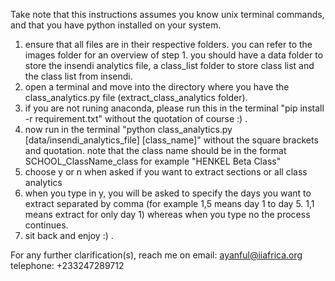 Take note that this instructions assumes you know unix terminal commands, and that you have python installed on your system.

1. ensure that all files are in their respective folders. you can refer to the images folder for an overview of step 1. you should have a data folder to store the insendi analytics file, a class_list folder to store class list and the class list from insendi.
2. open a terminal and move into the directory where you have the class_analytics.py file (extract_class_analytics folder).
3. if you are not runing anaconda, please run this in the terminal "pip install -r requirement.txt" without the quotation of course :) .
4. now run in the terminal "python class_analytics.py [data/insendi_analytics_file] [class_name]" without the square brackets and quotation. note that the class name should be in the format SCHOOL_ClassName_class for example "HENKEL Beta Class"
5. choose y or n when asked if you want to extract sections or all class analytics
6. when you type in y, you will be asked to specify the days you want to extract separated by comma (for example 1,5 means day 1 to day 5. 1,1 means extract for only day 1) whereas when you type no the process continues.
7. sit back and enjoy :) .

For any further clarification(s), reach me on 
email: ayanful@iiafrica.org
telephone: +233247289712
